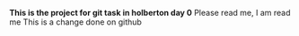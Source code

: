 **This is the project for git task in holberton day 0**
Please read me, I am read me
This is a change done on github
